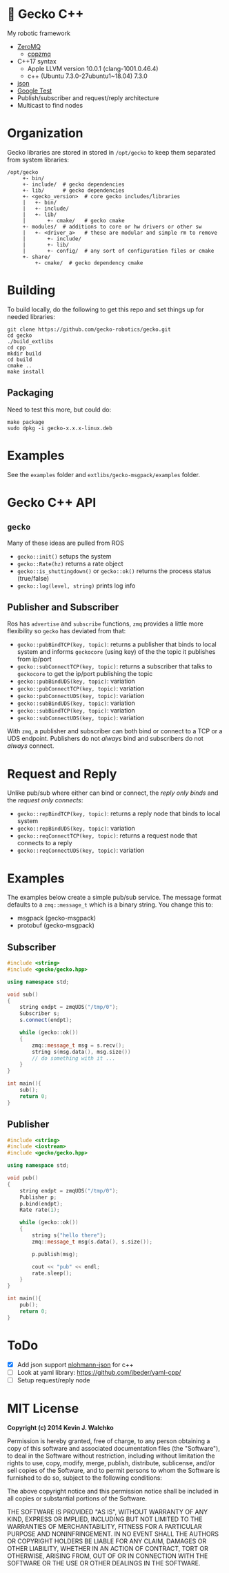 # :lizard: Gecko C++

My robotic framework

- [ZeroMQ](https://zeromq.org)
    - [cppzmq](https://github.com/zeromq/cppzmq)
- C++17 syntax
    - Apple LLVM version 10.0.1 (clang-1001.0.46.4)
    - c++ (Ubuntu 7.3.0-27ubuntu1~18.04) 7.3.0
- [json](https://github.com/nlohmann/json)
- [Google Test](https://github.com/google/googletest)
- Publish/subscriber and request/reply architecture
- Multicast to find nodes

# Organization

Gecko libraries are stored in stored in `/opt/gecko` to keep them separated from
system libraries:

```
/opt/gecko
     +- bin/
     +- include/  # gecko dependencies
     +- lib/      # gecko dependencies
     +- <gecko_version>  # core gecko includes/libraries
     |   +- bin/
     |   +- include/
     |   +- lib/
     |       +- cmake/   # gecko cmake
     +- modules/  # additions to core or hw drivers or other sw
     |   +- <driver_a>   # these are modular and simple rm to remove
     |       +- include/
     |       +- lib/
     |       +- config/  # any sort of configuration files or cmake
     +- share/
         +- cmake/  # gecko dependency cmake
```

# Building

To build locally, do the following to get this repo and set things up
for needed libraries:

```
git clone https://github.com/gecko-robotics/gecko.git
cd gecko
./build_extlibs
cd cpp
mkdir build
cd build
cmake ..
make install
```

## Packaging

Need to test this more, but could do:

```
make package
sudo dpkg -i gecko-x.x.x-linux.deb
```

# Examples

See the `examples` folder and `extlibs/gecko-msgpack/examples` folder.

# Gecko C++ API

## `gecko`

Many of these ideas are pulled from ROS

- `gecko::init()` setups the system
- `gecko::Rate(hz)` returns a rate object
- `gecko::is_shuttingdown()` or `gecko::ok()` returns the process status (true/false)
- `gecko::log(level, string)` prints log info

## Publisher and Subscriber

Ros has `advertise` and `subscribe` functions, `zmq` provides a little more flexibility
so `gecko` has deviated from that:

- `gecko::pubBindTCP(key, topic)`: returns a publisher that binds to local system
and informs `geckocore` (using key) of the the topic it publishes from ip/port
- `gecko::subConnectTCP(key, topic)`: returns a subscriber that talks to `geckocore`
to get the ip/port publishing the topic
- `gecko::pubBindUDS(key, topic)`: variation
- `gecko::pubConnectTCP(key, topic)`: variation
- `gecko::pubConnectUDS(key, topic)`: variation
- `gecko::subBindUDS(key, topic)`: variation
- `gecko::subBindTCP(key, topic)`: variation
- `gecko::subConnectUDS(key, topic)`: variation

With `zmq`, a publisher and subscriber can both bind or connect to a TCP or
a UDS endpoint. Publishers do not *always* bind and subscribers do not *always*
connect.

# Request and Reply

Unlike pub/sub where either can bind or connect, the *reply only binds* and the
*request only connects*:

- `gecko::repBindTCP(key, topic)`: returns a reply node that binds to local system
- `gecko::repBindUDS(key, topic)`: variation
- `gecko::reqConnectTCP(key, topic)`: returns a  request node that connects to a reply
- `gecko::reqConnectUDS(key, topic)`: variation

# Examples

The examples below create a simple pub/sub service. The message
format defaults to a `zmq::message_t` which is a binary string. You
change this to:

- msgpack (gecko-msgpack)
- protobuf (gecko-msgpack)

## Subscriber

```cpp
#include <string>
#include <gecko/gecko.hpp>

using namespace std;

void sub()
{
    string endpt = zmqUDS("/tmp/0");
    Subscriber s;
    s.connect(endpt);

    while (gecko::ok())
    {
        zmq::message_t msg = s.recv();
        string s(msg.data(), msg.size())
        // do something with it ...
    }
}

int main(){
    sub();
    return 0;
}
```

## Publisher

```cpp
#include <string>
#include <iostream>
#include <gecko/gecko.hpp>

using namespace std;

void pub()
{
    string endpt = zmqUDS("/tmp/0");
    Publisher p;
    p.bind(endpt);
    Rate rate(1);

    while (gecko::ok())
    {
        string s{"hello there"};
        zmq::message_t msg(s.data(), s.size());

        p.publish(msg);

        cout << "pub" << endl;
        rate.sleep();
    }
}

int main(){
    pub();
    return 0;
}
```

# ToDo

- [x] Add json support [nlohmann-json](https://github.com/nlohmann/json) for c++
- [ ] Look at yaml library: https://github.com/jbeder/yaml-cpp/
- [ ] Setup request/reply node

# MIT License

**Copyright (c) 2014 Kevin J. Walchko**

Permission is hereby granted, free of charge, to any person obtaining a copy
of this software and associated documentation files (the "Software"), to deal
in the Software without restriction, including without limitation the rights
to use, copy, modify, merge, publish, distribute, sublicense, and/or sell
copies of the Software, and to permit persons to whom the Software is
furnished to do so, subject to the following conditions:

The above copyright notice and this permission notice shall be included in all
copies or substantial portions of the Software.

THE SOFTWARE IS PROVIDED "AS IS", WITHOUT WARRANTY OF ANY KIND, EXPRESS OR
IMPLIED, INCLUDING BUT NOT LIMITED TO THE WARRANTIES OF MERCHANTABILITY,
FITNESS FOR A PARTICULAR PURPOSE AND NONINFRINGEMENT. IN NO EVENT SHALL THE
AUTHORS OR COPYRIGHT HOLDERS BE LIABLE FOR ANY CLAIM, DAMAGES OR OTHER
LIABILITY, WHETHER IN AN ACTION OF CONTRACT, TORT OR OTHERWISE, ARISING FROM,
OUT OF OR IN CONNECTION WITH THE SOFTWARE OR THE USE OR OTHER DEALINGS IN THE
SOFTWARE.
